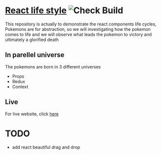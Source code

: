 # [React life style](https://react-life-style.herokuapp.com/) ![Check Build](https://github.com/vipulDessai/react-life-style/workflows/Check%20Build/badge.svg)

This repository is actually to demonstrate the react components life cycles, Pokemons are for abstraction, so we will investigating how the pokemon comes to life and we will observe what leads the pokemon to victory and ultimately a glorified death

## In parellel universe
The pokemons are born in 3 different universes
- Props
- Redux
- Context

## Live
For live website, click [here](https://react-life-style.herokuapp.com/)

# TODO
- add react beautiful drag and drop